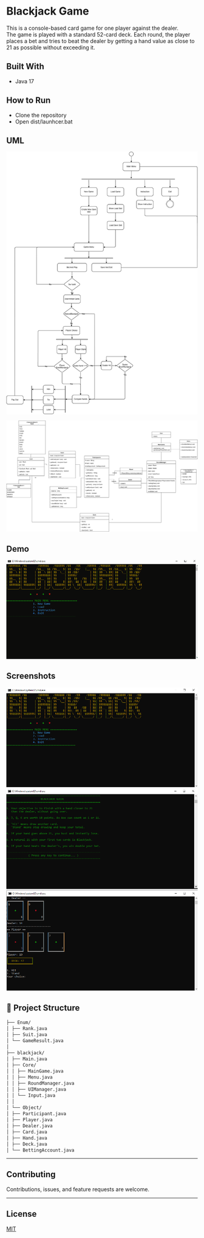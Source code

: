 # Blackjack Game

This is a console-based card game for one player against the dealer.  
The game is played with a standard 52-card deck. Each round, the player places a bet and tries to beat the dealer by getting a hand value as close to 21 as possible without exceeding it.



## Built With
- Java 17



## How to Run
- Clone the repository
- Open dist/launhcer.bat


## UML

![Activity Diagram](docs/ActivityDiagram.png)

![Class Diagram](docs/ClassDiagram.png)

## Demo
![Demo](docs/Animation.gif)



## Screenshots
![Main Menu](docs/MainMenu.PNG)  
![Instruction](docs/Instruction.PNG)  
![Gameplay](docs/Gameplay.PNG)


## 📂 Project Structure

```BlackJack/
├── Enum/
│ ├── Rank.java
│ ├── Suit.java
│ └── GameResult.java
│
├── blackjack/
│ ├── Main.java
│ ├── Core/
│ │ ├── MainGame.java
│ │ ├── Menu.java
│ │ ├── RoundManager.java
│ │ ├── UIManager.java
│ │ └── Input.java
│ │
│ └── Object/
│ ├── Participant.java
│ ├── Player.java
│ ├── Dealer.java
│ ├── Card.java
│ ├── Hand.java
│ ├── Deck.java
│ └── BettingAccount.java
```

---

## Contributing
Contributions, issues, and feature requests are welcome.  

---

## License
[MIT](LICENSE)

